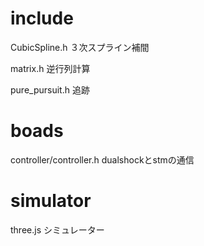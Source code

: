 # include
CubicSpline.h ３次スプライン補間


matrix.h 逆行列計算

pure_pursuit.h 追跡
# boads
controller/controller.h  dualshockとstmの通信

# simulator
three.js  シミュレーター
